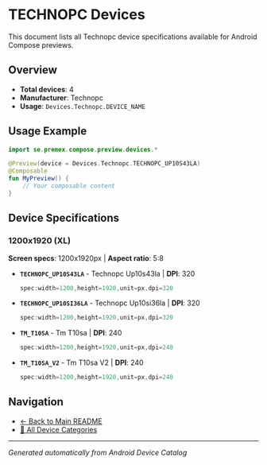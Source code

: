 # TECHNOPC Devices

This document lists all Technopc device specifications available for Android Compose previews.

## Overview

- **Total devices**: 4
- **Manufacturer**: Technopc
- **Usage**: `Devices.Technopc.DEVICE_NAME`

## Usage Example

```kotlin
import se.premex.compose.preview.devices.*

@Preview(device = Devices.Technopc.TECHNOPC_UP10S43LA)
@Composable
fun MyPreview() {
    // Your composable content
}
```

## Device Specifications

### 1200x1920 (XL)

**Screen specs**: 1200x1920px | **Aspect ratio**: 5:8

- **`TECHNOPC_UP10S43LA`** - Technopc Up10s43la | **DPI**: 320
  ```kotlin
  spec:width=1200,height=1920,unit=px,dpi=320
  ```

- **`TECHNOPC_UP10SI36LA`** - Technopc Up10si36la | **DPI**: 320
  ```kotlin
  spec:width=1200,height=1920,unit=px,dpi=320
  ```

- **`TM_T10SA`** - Tm T10sa | **DPI**: 240
  ```kotlin
  spec:width=1200,height=1920,unit=px,dpi=240
  ```

- **`TM_T10SA_V2`** - Tm T10sa V2 | **DPI**: 240
  ```kotlin
  spec:width=1200,height=1920,unit=px,dpi=240
  ```

## Navigation

- [← Back to Main README](../../README.md)
- [📱 All Device Categories](../README.md)

---
*Generated automatically from Android Device Catalog*
